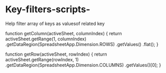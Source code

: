 # Key-filters-scripts-
Help filter array of keys as valuesof related key

function getColumn(activeSheet, columnIndex) {
  return activeSheet.getRange(1, columnIndex)
    .getDataRegion(SpreadsheetApp.Dimension.ROWS)
    .getValues()
    .flat();
}

function getRow(activeSheet, rowIndex) {
  return activeSheet.getRange(rowIndex, 1)
    .getDataRegion(SpreadsheetApp.Dimension.COLUMNS)
    .getValues()[0];
}
